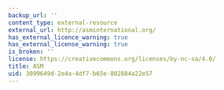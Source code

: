 ```yaml
---
backup_url: ''
content_type: external-resource
external_url: http://asminternational.org/
has_external_licence_warning: true
has_external_license_warning: true
is_broken: ''
license: https://creativecommons.org/licenses/by-nc-sa/4.0/
title: ASM
uid: 3099649d-2e4a-4df7-b65e-802884a22e57
---
```

